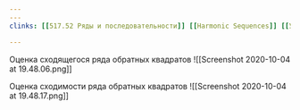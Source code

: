 ```yaml
---
---
clinks: [[517.52 Ряды и последовательности]] [[Harmonic Sequences]] [[Убывающая геометрическая прогрессия]]

---
```



Оценка сходящегося ряда обратных квадратов
![[Screenshot 2020-10-04 at 19.48.06.png]]

Оценка сходимости ряда обратных квадратов
![[Screenshot 2020-10-04 at 19.48.17.png]]